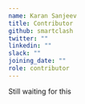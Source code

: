 ```yaml
---
name: Karan Sanjeev
title: Contributor
github: smartclash
twitter: ""
linkedin: ""
slack: ""
joining_date: ""
role: contributor
---
```


Still waiting for this
